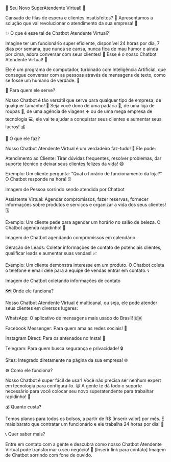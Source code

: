 🤖 Seu Novo SuperAtendente Virtual! 🚀

Cansado de filas de espera e clientes insatisfeitos? 🤔 Apresentamos a solução que vai revolucionar o atendimento da sua empresa! 🤩

✨ O que é esse tal de Chatbot Atendente Virtual?

Imagine ter um funcionário super eficiente, disponível 24 horas por dia, 7 dias por semana, que nunca se cansa, nunca fica de mau humor e ainda por cima, adora conversar com seus clientes! 🤯 Esse é o nosso Chatbot Atendente Virtual! 💬

Ele é um programa de computador, turbinado com Inteligência Artificial, que consegue conversar com as pessoas através de mensagens de texto, como se fosse um humano de verdade. 🤯

🎯 Para quem ele serve?

Nosso Chatbot é tão versátil que serve para qualquer tipo de empresa, de qualquer tamanho! 🤩 Seja você dono de uma padaria 🍞, de uma loja de roupas 👗, de uma agência de viagens ✈️ ou de uma mega empresa de tecnologia 💻, ele vai te ajudar a conquistar seus clientes e aumentar seus lucros! 💰

🚀 O que ele faz?

Nosso Chatbot Atendente Virtual é um verdadeiro faz-tudo! 💪 Ele pode:

Atendimento ao Cliente: Tirar dúvidas frequentes, resolver problemas, dar suporte técnico e deixar seus clientes felizes da vida! 😄

Exemplo: Um cliente pergunta: "Qual o horário de funcionamento da loja?" O Chatbot responde na hora! ⏰

Imagem de Pessoa sorrindo sendo atendida por Chatbot

Assistente Virtual: Agendar compromissos, fazer reservas, fornecer informações sobre produtos e serviços e organizar a vida dos seus clientes! 🗓️

Exemplo: Um cliente pede para agendar um horário no salão de beleza. O Chatbot agenda rapidinho! 💅

Imagem de Chatbot agendando compromissos em calendário

Geração de Leads: Coletar informações de contato de potenciais clientes, qualificar leads e aumentar suas vendas! 📈

Exemplo: Um cliente demonstra interesse em um produto. O Chatbot coleta o telefone e email dele para a equipe de vendas entrar em contato. 📞

Imagem de Chatbot coletando informações de contato

🗺️ Onde ele funciona?

Nosso Chatbot Atendente Virtual é multicanal, ou seja, ele pode atender seus clientes em diversos lugares:

WhatsApp: O aplicativo de mensagens mais usado do Brasil! 🇧🇷

Facebook Messenger: Para quem ama as redes sociais! 💙

Instagram Direct: Para os antenados no Insta! 📱

Telegram: Para quem busca segurança e privacidade! 🔒

Sites: Integrado diretamente na página da sua empresa! 🌐

⚙️ Como ele funciona?

Nosso Chatbot é super fácil de usar! Você não precisa ser nenhum expert em tecnologia para configurá-lo. 😉 A gente te dá todo o suporte necessário para você colocar seu novo superatendente para trabalhar rapidinho! 🚀

💰 Quanto custa?

Temos planos para todos os bolsos, a partir de R$ [inserir valor] por mês. É mais barato que contratar um funcionário e ele trabalha 24 horas por dia! 🤑

📞 Quer saber mais?

Entre em contato com a gente e descubra como nosso Chatbot Atendente Virtual pode transformar o seu negócio! 🚀
[Inserir link para contato]
Imagem de Chatbot sorrindo com fone de ouvido.

